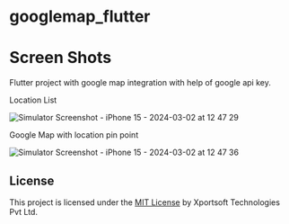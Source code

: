 # googlemap_flutter

# Screen Shots

Flutter project with google map integration with help of google api key.

Location List 

![Simulator Screenshot - iPhone 15 - 2024-03-02 at 12 47 29](https://github.com/technologiesxportsoft/googlemap_flutter/assets/85728901/07ead9e5-9a37-476d-bcba-ae0062c1c75f)

Google Map with location pin point

![Simulator Screenshot - iPhone 15 - 2024-03-02 at 12 47 36](https://github.com/technologiesxportsoft/googlemap_flutter/assets/85728901/1be6b455-f1ce-44d8-8f90-0b59959ec5ce)


## License
This project is licensed under the [MIT License](LICENSE) by Xportsoft Technologies Pvt Ltd.
